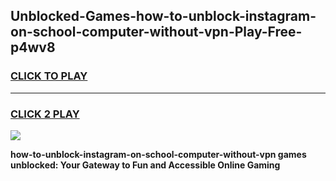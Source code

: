 
## Unblocked-Games-how-to-unblock-instagram-on-school-computer-without-vpn-Play-Free-p4wv8
<h3>
<a href="https://premium76.site?title=how-to-unblock-instagram-on-school-computer-without-vpn&ref=23A">CLICK TO PLAY</a></h3>
<hr>

<h3>
<a href="https://premium76.site?title=how-to-unblock-instagram-on-school-computer-without-vpn&ref=23A">CLICK 2 PLAY</a>
  
</h3>

<a href="https://premium76.site?title=how-to-unblock-instagram-on-school-computer-without-vpn&ref=23A"><img src="https://clearcache.store/games.png"></a>


**how-to-unblock-instagram-on-school-computer-without-vpn games unblocked: Your Gateway to Fun and Accessible Online Gaming**
